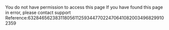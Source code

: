 You do not have permission to access this page If you have found this page in error, please contact support Reference:63284656238311805611259344770224706410820034968299102359